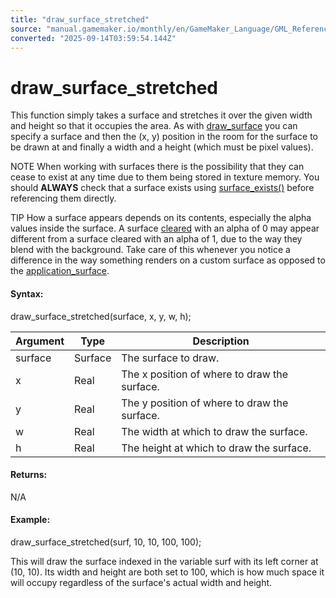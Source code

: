 ```yaml
---
title: "draw_surface_stretched"
source: "manual.gamemaker.io/monthly/en/GameMaker_Language/GML_Reference/Drawing/Surfaces/draw_surface_stretched.htm"
converted: "2025-09-14T03:59:54.144Z"
---
```


# draw\_surface\_stretched

This function simply takes a surface and stretches it over the given width and height so that it occupies the area. As with [draw\_surface](draw_surface.md) you can specify a surface and then the (x, y) position in the room for the surface to be drawn at and finally a width and a height (which must be pixel values).

NOTE When working with surfaces there is the possibility that they can cease to exist at any time due to them being stored in texture memory. You should **ALWAYS** check that a surface exists using [surface\_exists()](surface_exists.md) before referencing them directly.

TIP How a surface appears depends on its contents, especially the alpha values inside the surface. A surface [cleared](../Colour_And_Alpha/draw_clear_alpha.md) with an alpha of 0 may appear different from a surface cleared with an alpha of 1, due to the way they blend with the background. Take care of this whenever you notice a difference in the way something renders on a custom surface as opposed to the [application\_surface](application_surface.md).

#### Syntax:

draw\_surface\_stretched(surface, x, y, w, h);

| Argument | Type | Description |
| --- | --- | --- |
| surface | Surface | The surface to draw. |
| x | Real | The x position of where to draw the surface. |
| y | Real | The y position of where to draw the surface. |
| w | Real | The width at which to draw the surface. |
| h | Real | The height at which to draw the surface. |

#### Returns:

N/A

#### Example:

draw\_surface\_stretched(surf, 10, 10, 100, 100);

This will draw the surface indexed in the variable surf with its left corner at (10, 10). Its width and height are both set to 100, which is how much space it will occupy regardless of the surface's actual width and height.